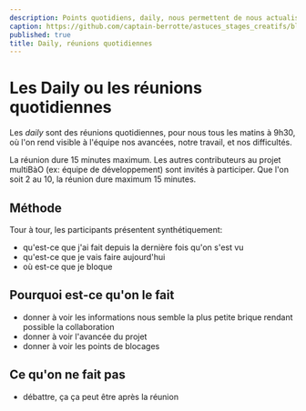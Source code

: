 ```yaml
---
description: Points quotidiens, daily, nous permettent de nous actualiser
caption: https://github.com/captain-berrotte/astuces_stages_creatifs/blob/master/media/daily%20reunions.jpg?raw=true
published: true
title: Daily, réunions quotidiennes
---
```


# Les Daily ou les réunions quotidiennes

Les *daily* sont des réunions quotidiennes, pour nous tous les matins à 9h30, où l'on rend visible à l'équipe nos avancées, notre travail, et nos difficultés. 

La réunion dure 15 minutes maximum. 
Les autres contributeurs au projet multiBàO (ex: équipe de développement) sont invités à participer. 
Que l'on soit 2 au 10, la réunion dure maximum 15 minutes.

## Méthode

Tour à tour, les participants présentent synthétiquement: 
* qu'est-ce que j'ai fait depuis la dernière fois qu'on s'est vu
* qu'est-ce que je vais faire aujourd'hui 
* où est-ce que je bloque

## Pourquoi est-ce qu'on le fait

* donner à voir les informations nous semble la plus petite brique rendant possible la collaboration
* donner à voir l'avancée du projet
* donner à voir les points de blocages

## Ce qu'on ne fait pas

* débattre, ça ça peut être après la réunion




